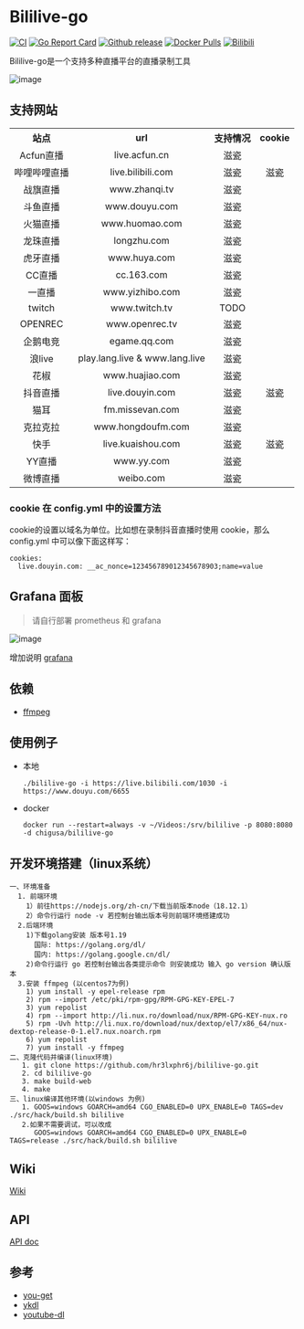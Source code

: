 # Bililive-go
[![CI](https://github.com/hr3lxphr6j/bililive-go/actions/workflows/tests.yaml/badge.svg?branch=master)](https://github.com/hr3lxphr6j/bililive-go/actions/workflows/tests.yaml)
[![Go Report Card](https://goreportcard.com/badge/github.com/hr3lxphr6j/bililive-go)](https://goreportcard.com/report/github.com/hr3lxphr6j/bililive-go)
[![Github release](https://img.shields.io/github/release/hr3lxphr6j/bililive-go.svg)](https://github.com/hr3lxphr6j/bililive-go/releases/latest)
[![Docker Pulls](https://img.shields.io/docker/pulls/chigusa/bililive-go.svg)](https://hub.docker.com/r/chigusa/bililive-go/)
[![Bilibili](https://img.shields.io/badge/%E5%93%94%E5%93%A9%E5%93%94%E5%93%A9-%E6%9C%AA%E6%9D%A5%E7%A7%91%E6%8A%80%E7%8E%8B%E8%80%81%E8%8F%8A%E5%BD%95%E6%92%AD%E7%BB%84-ebb8d0.svg)](https://space.bilibili.com/18578203/)

Bililive-go是一个支持多种直播平台的直播录制工具   

![image](https://github.com/hr3lxphr6j/bililive-go/raw/master/docs/screenshot.webp)

## 支持网站

<table>
    <tr align="center">
        <th>站点</th>
        <th>url</th>
        <th>支持情况</th>
        <th>cookie</th>
    </tr>
    <tr align="center">
        <td>Acfun直播</td>
        <td>live.acfun.cn</td>
        <td>滋瓷</td>
        <td></td>
    </tr>
    <tr align="center">
        <td>哔哩哔哩直播</td>
        <td>live.bilibili.com</td>
        <td>滋瓷</td>
        <td>滋瓷</td>
    </tr>
    <tr align="center">
        <td>战旗直播</td>
        <td>www.zhanqi.tv</td>
        <td>滋瓷</td>
        <td></td>
    </tr>
    <tr align="center">
        <td>斗鱼直播</td>
        <td>www.douyu.com</td>
        <td>滋瓷</td>
        <td></td>
    </tr>
    <tr align="center">
        <td>火猫直播</td>
        <td>www.huomao.com</td>
        <td>滋瓷</td>
        <td></td>
    </tr>
    <tr align="center">
        <td>龙珠直播</td>
        <td>longzhu.com</td>
        <td>滋瓷</td>
        <td></td>
    </tr>
    <tr align="center">
        <td>虎牙直播</td>
        <td>www.huya.com</td>
        <td>滋瓷</td>
        <td></td>
    </tr>
    <tr align="center">
        <td>CC直播</td>
        <td>cc.163.com</td>
        <td>滋瓷</td>
        <td></td>
    </tr>
    <tr align="center">
        <td>一直播</td>
        <td>www.yizhibo.com</td>
        <td>滋瓷</td>
        <td></td>
    </tr>
    <tr align="center">
        <td>twitch</td>
        <td>www.twitch.tv</td>
        <td>TODO</td>
        <td></td>
    </tr>
    <tr align="center">
        <td>OPENREC</td>
        <td>www.openrec.tv</td>
        <td>滋瓷</td>
        <td></td>
    </tr>
    <tr align="center">
        <td>企鹅电竞</td>
        <td>egame.qq.com</td>
        <td>滋瓷</td>
        <td></td>
    </tr>
    <tr align="center">
        <td>浪live</td>
        <td>play.lang.live & www.lang.live</td>
        <td>滋瓷</td>
        <td></td>
    </tr>
    <tr align="center">
        <td>花椒</td>
        <td>www.huajiao.com</td>
        <td>滋瓷</td>
        <td></td>
    </tr>
    <tr align="center">
        <td>抖音直播</td>
        <td>live.douyin.com</td>
        <td>滋瓷</td>
        <td>滋瓷</td>
    </tr>
    <tr align="center">
        <td>猫耳</td>
        <td>fm.missevan.com</td>
        <td>滋瓷</td>
        <td></td>
    </tr>
    <tr align="center">
        <td>克拉克拉</td>
        <td>www.hongdoufm.com</td>
        <td>滋瓷</td>
        <td></td>
    </tr>
    <tr align="center">
        <td>快手</td>
        <td>live.kuaishou.com</td>
        <td>滋瓷</td>
        <td>滋瓷</td>
    </tr>
    <tr align="center">
        <td>YY直播</td>
        <td>www.yy.com</td>
        <td>滋瓷</td>
        <td></td>
    </tr>
    <tr align="center">
        <td>微博直播</td>
        <td>weibo.com</td>
        <td>滋瓷</td>
        <td></td>
    </tr>
</table>

### cookie 在 config.yml 中的设置方法

cookie的设置以域名为单位。比如想在录制抖音直播时使用 cookie，那么 config.yml 中可以像下面这样写：
```
cookies:
  live.douyin.com: __ac_nonce=123456789012345678903;name=value
```

## Grafana 面板

> 请自行部署 prometheus 和 grafana

![image](https://github.com/hr3lxphr6j/bililive-go/raw/master/docs/dashboard.webp)

增加说明
[grafana](docs/grafana.md)

## 依赖
* [ffmpeg](https://ffmpeg.org/)

## 使用例子
- 本地
    ```
    ./bililive-go -i https://live.bilibili.com/1030 -i https://www.douyu.com/6655
    ```
- docker
    ```
    docker run --restart=always -v ~/Videos:/srv/bililive -p 8080:8080 -d chigusa/bililive-go
    ```

## 开发环境搭建（linux系统）
```
一、环境准备
  1. 前端环境
    1）前往https://nodejs.org/zh-cn/下载当前版本node（18.12.1）
    2）命令行运行 node -v 若控制台输出版本号则前端环境搭建成功
  2.后端环境
    1)下载golang安装 版本号1.19
      国际: https://golang.org/dl/
      国内: https://golang.google.cn/dl/
    2)命令行运行 go 若控制台输出各类提示命令 则安装成功 输入 go version 确认版本
  3.安装 ffmpeg (以centos7为例)
    1) yum install -y epel-release rpm
    2) rpm --import /etc/pki/rpm-gpg/RPM-GPG-KEY-EPEL-7
    3) yum repolist
    4) rpm --import http://li.nux.ro/download/nux/RPM-GPG-KEY-nux.ro
    5) rpm -Uvh http://li.nux.ro/download/nux/dextop/el7/x86_64/nux-dextop-release-0-1.el7.nux.noarch.rpm
    6) yum repolist
    7) yum install -y ffmpeg
二、克隆代码并编译(linux环境)    
   1. git clone https://github.com/hr3lxphr6j/bililive-go.git
   2. cd bililive-go
   3. make build-web
   4. make 
三、linux编译其他环境(以windows 为例)
   1. GOOS=windows GOARCH=amd64 CGO_ENABLED=0 UPX_ENABLE=0 TAGS=dev ./src/hack/build.sh bililive
   2.如果不需要调试，可以改成
      GOOS=windows GOARCH=amd64 CGO_ENABLED=0 UPX_ENABLE=0 TAGS=release ./src/hack/build.sh bililive
```

## Wiki
[Wiki](https://github.com/hr3lxphr6j/bililive-go/wiki)

## API
[API doc](https://github.com/hr3lxphr6j/bililive-go/blob/master/docs/API.md)

## 参考
- [you-get](https://github.com/soimort/you-get)
- [ykdl](https://github.com/zhangn1985/ykdl)
- [youtube-dl](https://github.com/ytdl-org/youtube-dl)
